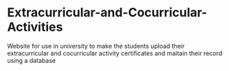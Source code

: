 # Extracurricular-and-Cocurricular-Activities
Website for use in university to make the students upload their extracurricular and cocurricular activity certificates and maitain their record using a database
